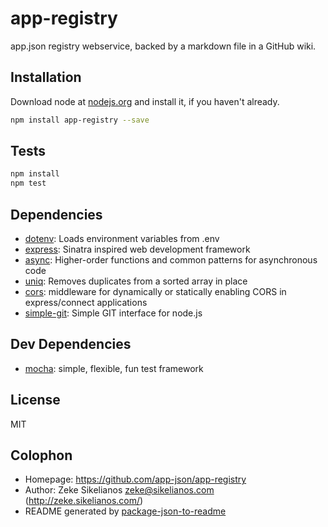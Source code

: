 # app-registry 

app.json registry webservice, backed by a markdown file in a GitHub wiki.

## Installation

Download node at [nodejs.org](http://nodejs.org) and install it, if you haven't already.

```sh
npm install app-registry --save
```


## Tests

```sh
npm install
npm test
```

## Dependencies

- [dotenv](git://github.com/scottmotte/dotenv.git): Loads environment variables from .env
- [express](git://github.com/visionmedia/express): Sinatra inspired web development framework
- [async](https://github.com/caolan/async.git): Higher-order functions and common patterns for asynchronous code
- [uniq](git://github.com/mikolalysenko/uniq.git): Removes duplicates from a sorted array in place
- [cors](git://github.com/troygoode/node-cors.git): middleware for dynamically or statically enabling CORS in express/connect applications
- [simple-git](git://github.com/steveukx/git-js.git): Simple GIT interface for node.js


## Dev Dependencies

- [mocha](git://github.com/visionmedia/mocha.git): simple, flexible, fun test framework


## License

MIT

## Colophon

- Homepage: https://github.com/app-json/app-registry
- Author: Zeke Sikelianos <zeke@sikelianos.com> (http://zeke.sikelianos.com/)
- README generated by
[package-json-to-readme](https://github.com/zeke/package-json-to-readme)
